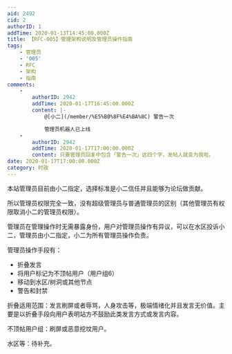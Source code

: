 ```yaml
---
aid: 2492
cid: 2
authorID: 1
addTime: 2020-01-13T14:45:00.000Z
title: 【RFC-005】管理架构说明及管理员操作指南
tags:
    - 管理员
    - '005'
    - RFC
    - 架构
    - 指南
comments:
    -
        authorID: 2942
        addTime: 2020-01-17T16:45:00.000Z
        content: |-
            @[小二](/member/%E5%B0%8F%E4%BA%8C) 警告一次

            管理员机器人已上线
    -
        authorID: 2942
        addTime: 2020-01-17T17:00:00.000Z
        content: 只要管理员回复中包含「警告一次」这四个字，发帖人就变为我啦。
date: 2020-01-17T17:00:00.000Z
category: 时政
---
```


本站管理员目前由小二指定，选择标准是小二信任并且能够为论坛做贡献。

所以管理员权限完全一致，没有超级管理员与普通管理员的区别（其他管理员有权限取消小二的管理员权限）。

管理员在管理操作时无需暴露身份，用户对管理员操作有异议，可以在水区投诉小二，管理员由小二指定，小二为所有管理员操作负责。

管理员操作手段有：

*   折叠发言
*   将用户标记为不顶帖用户（用户组6）
*   移动到水区/树洞或其他节点
*   警告和封禁

折叠适用范围：发言刷屏或者辱骂，人身攻击等，极端情绪化并且发言无价值。主要是以折叠手段向用户表明站方不鼓励此类发言方式或发言内容。

不顶帖用户组：刷屏或恶意挖坟用户。

水区等：待补充。
